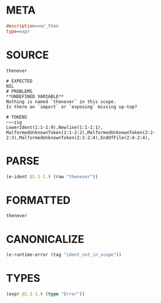 # META
~~~ini
description=var_then
type=expr
~~~
# SOURCE
~~~roc
thenever
~~~
~~~
# EXPECTED
NIL
# PROBLEMS
**UNDEFINED VARIABLE**
Nothing is named `thenever` in this scope.
Is there an `import` or `exposing` missing up-top?

# TOKENS
~~~zig
LowerIdent(1:1-1:9),Newline(1:1-1:1),
MalformedUnknownToken(2:1-2:2),MalformedUnknownToken(2:2-2:3),MalformedUnknownToken(2:3-2:4),EndOfFile(2:4-2:4),
~~~
# PARSE
~~~clojure
(e-ident @1.1-1.9 (raw "thenever"))
~~~
# FORMATTED
~~~roc
thenever
~~~
# CANONICALIZE
~~~clojure
(e-runtime-error (tag "ident_not_in_scope"))
~~~
# TYPES
~~~clojure
(expr @1.1-1.9 (type "Error"))
~~~
